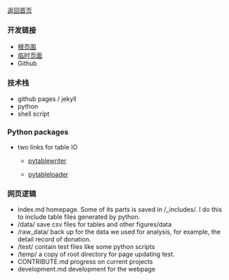 [返回首页](./)

### 开发链接
* [根页面](./../)
* [临时页面](./temp/)
* Github

### 技术栈
* github pages / jekyll
* python
* shell script

### Python packages
* two links for table IO

  * [pytablewriter](https://pytablewriter.readthedocs.io/en/latest/index.html)

  * [pytableloader](https://pytablereader.readthedocs.io/en/latest/index.html)


### 网页逻辑
* index.md
homepage. Some of its parts is saved in /_includes/.
I do this to include table files generated by python.
* /data/ save csv files for tables and other figures/data
* /raw_data/ back up for the data we used for analysis, for example, the detail record of donation.
* /test/ contain test files like some python scripts
* /temp/ a copy of root directory for page updating test.
* CONTRIBUTE.md progress on current projects
* development.md development for the webpage